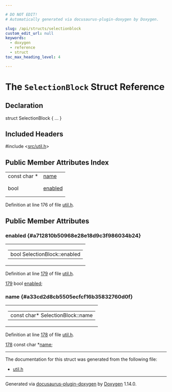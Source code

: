```yaml
---

# DO NOT EDIT!
# Automatically generated via docusaurus-plugin-doxygen by Doxygen.

slug: /api/structs/selectionblock
custom_edit_url: null
keywords:
  - doxygen
  - reference
  - struct
toc_max_heading_level: 4

---
```


<div class="doxyPage">

# The `SelectionBlock` Struct Reference



## Declaration

<div class="doxyDeclaration">
struct SelectionBlock { ... }
</div>

## Included Headers

<div class="doxyIncludesList">#include &lt;<a href="/web-doxygen/docs/api/files/src/util-h">src/util.h</a>&gt;
</div>

## Public Member Attributes Index

<table class="doxyMembersIndex">

<tr class="doxyMemberIndexItem">
<td class="doxyMemberIndexItemType" align="left" valign="top">const char *</td>
<td class="doxyMemberIndexItemName" align="left" valign="top"><a href="#a33cd2d8cb5505ecfcf16b35832760d0f">name</a></td>
</tr>
<tr class="doxyMemberIndexDescription">
<td class="doxyMemberIndexDescriptionLeft"></td>
<td class="doxyMemberIndexDescriptionRight">
</td>
</tr>
<tr class="doxyMemberIndexSeparator">
<td class="doxyMemberIndexSeparator" colspan="2"></td>
</tr>

<tr class="doxyMemberIndexItem">
<td class="doxyMemberIndexItemType" align="left" valign="top">bool</td>
<td class="doxyMemberIndexItemName" align="left" valign="top"><a href="#a712810b50968e28e18d9c3f986034b24">enabled</a></td>
</tr>
<tr class="doxyMemberIndexDescription">
<td class="doxyMemberIndexDescriptionLeft"></td>
<td class="doxyMemberIndexDescriptionRight">
</td>
</tr>
<tr class="doxyMemberIndexSeparator">
<td class="doxyMemberIndexSeparator" colspan="2"></td>
</tr>

</table>


<p>Definition at line 176 of file <a href="/web-doxygen/docs/api/files/src/util-h">util.h</a>.</p>

<div class="doxySectionDef">

## Public Member Attributes

### enabled {#a712810b50968e28e18d9c3f986034b24}

<div class="doxyMemberItem">
<div class="doxyMemberProto">
<table class="doxyMemberLabels">
<tr class="doxyMemberLabels">
<td class="doxyMemberLabelsLeft">
<table class="doxyMemberName">
<tr>
<td class="doxyMemberName">bool SelectionBlock::enabled</td>
</tr>
</table>
</td>
</tr>
</table>
</div>
<div class="doxyMemberDoc">


<p>Definition at line <a href="/web-doxygen/docs/api/files/src/util-h/#l00179">179</a> of file <a href="/web-doxygen/docs/api/files/src/util-h">util.h</a>.</p>

<div class="doxyProgramListing">

<div class="doxyCodeLine"><span class="doxyLineNumber"><a href="#a712810b50968e28e18d9c3f986034b24">179</a></span><span class="doxyLineContent"><span class="doxyHighlight">  </span><span class="doxyHighlightKeywordType">bool</span><span class="doxyHighlight"> <a href="#a712810b50968e28e18d9c3f986034b24">enabled</a>;</span></span></div>

</div>

</div>
</div>

### name {#a33cd2d8cb5505ecfcf16b35832760d0f}

<div class="doxyMemberItem">
<div class="doxyMemberProto">
<table class="doxyMemberLabels">
<tr class="doxyMemberLabels">
<td class="doxyMemberLabelsLeft">
<table class="doxyMemberName">
<tr>
<td class="doxyMemberName">const char* SelectionBlock::name</td>
</tr>
</table>
</td>
</tr>
</table>
</div>
<div class="doxyMemberDoc">


<p>Definition at line <a href="/web-doxygen/docs/api/files/src/util-h/#l00178">178</a> of file <a href="/web-doxygen/docs/api/files/src/util-h">util.h</a>.</p>

<div class="doxyProgramListing">

<div class="doxyCodeLine"><span class="doxyLineNumber"><a href="#a33cd2d8cb5505ecfcf16b35832760d0f">178</a></span><span class="doxyLineContent"><span class="doxyHighlight">  </span><span class="doxyHighlightKeyword">const</span><span class="doxyHighlight"> </span><span class="doxyHighlightKeywordType">char</span><span class="doxyHighlight"> *<a href="#a33cd2d8cb5505ecfcf16b35832760d0f">name</a>;</span></span></div>

</div>

</div>
</div>

</div>

<hr/>

<p>The documentation for this struct was generated from the following file:</p>

<ul>
<li><a href="/web-doxygen/docs/api/files/src/util-h">util.h</a></li>
</ul>

<hr/>

<p class="doxyGeneratedBy">Generated via <a href="https://github.com/xpack/docusaurus-plugin-doxygen">docusaurus-plugin-doxygen</a> by <a href="https://www.doxygen.nl">Doxygen</a> 1.14.0.</p>

</div>

